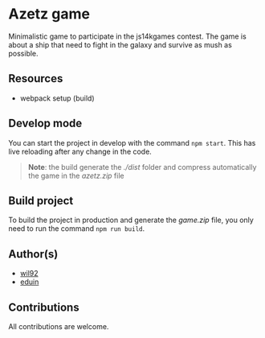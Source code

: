 # Azetz game

Minimalistic game to participate in the js14kgames contest.
The game is about a ship that need to fight in the galaxy and survive as mush as possible. 

## Resources

- webpack setup (build)

## Develop mode

You can start the project in develop with the command `npm start`. This has live reloading after any change in the code.

> **Note**: the build generate the *./dist* folder and compress automatically the game in the *azetz.zip* file

## Build project

To build the project in production and generate the *game.zip* file, you only need to run the command `npm run build`.

## Author(s)

- [wil92](https://github.com/wil92)
- [eduin](https://github.com/eduinlight)

## Contributions

All contributions are welcome.

